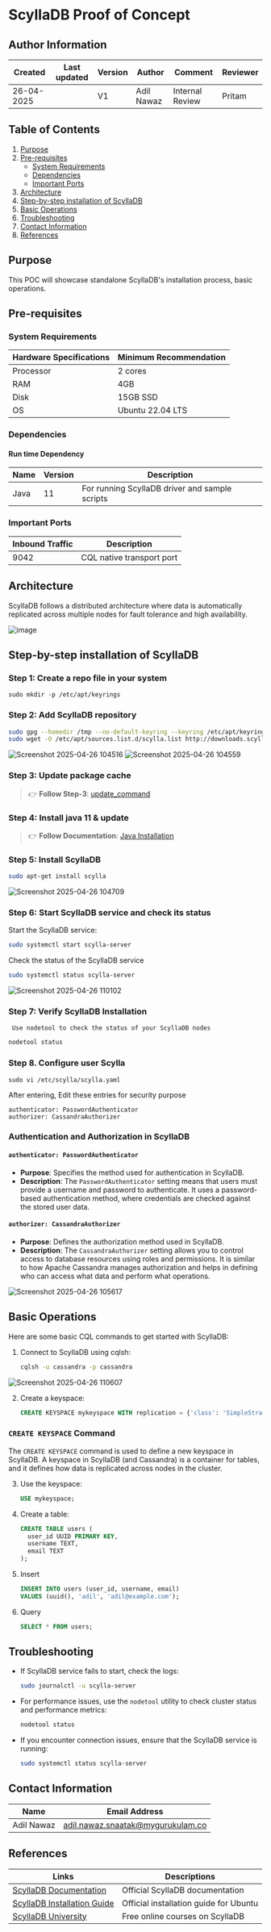 # ScyllaDB Proof of Concept

##  **Author Information**
| Created     | Last updated | Version | Author         | Comment | Reviewer |
|-------------|-----------|---------|----------------|---------|----------|
| 26-04-2025  |           | V1     | Adil Nawaz |     Internal Review    | Pritam    |

## Table of Contents

1. [Purpose](#purpose)
2. [Pre-requisites](#pre-requisites)
   - [System Requirements](#system-requirements)
   - [Dependencies](#dependencies)
   - [Important Ports](#important-ports)
3. [Architecture](#architecture)
4. [Step-by-step installation of ScyllaDB](#step-by-step-installation-of-scylladb)
5. [Basic Operations](#basic-operations)
6. [Troubleshooting](#troubleshooting)
7. [Contact Information](#contact-information)
8. [References](#references)
    

## Purpose

 This POC will showcase standalone ScyllaDB's installation process, basic operations.

## Pre-requisites

### System Requirements

| Hardware Specifications | Minimum Recommendation |
|-------------------------|------------------------|
| Processor               | 2 cores                |
| RAM                     | 4GB                    |
| Disk                    | 15GB SSD               |
| OS                      | Ubuntu 22.04 LTS       |

### Dependencies

#### Run time Dependency

| Name    | Version | Description                                    |
|---------|---------|------------------------------------------------|
| Java    | 11      | For running ScyllaDB driver and sample scripts |

### Important Ports

| Inbound Traffic | Description                    |
|-----------------|--------------------------------|
| 9042            | CQL native transport port      |


## Architecture

ScyllaDB follows a distributed architecture where data is automatically replicated across multiple nodes for fault tolerance and high availability.

![image](https://github.com/user-attachments/assets/ad54b4e0-df36-4290-8b89-fdd51f086bf8)





## Step-by-step installation of ScyllaDB


### Step 1: Create a repo file in your system
 ```
sudo mkdir -p /etc/apt/keyrings
```


### Step 2: Add ScyllaDB repository

```bash
sudo gpg --homedir /tmp --no-default-keyring --keyring /etc/apt/keyrings/scylladb.gpg --keyserver hkp://keyserver.ubuntu.com:80 --recv-keys 491c93b9de7496a7
sudo wget -O /etc/apt/sources.list.d/scylla.list http://downloads.scylladb.com/deb/debian/scylla-6.1.list
```
![Screenshot 2025-04-26 104516](https://github.com/user-attachments/assets/75dda3cf-255a-4dff-ba49-1d41bc823955)
![Screenshot 2025-04-26 104559](https://github.com/user-attachments/assets/04d5aa16-dcc1-45bb-bfa3-95728e01693c)

### Step 3: Update package cache

> 👉 **Follow Step-3**: [update_command](https://github.com/snaatak-Downtime-Crew/Documentation/blob/main/common_stack/operating_system/ubuntu/sop/commoncommands/README.md)


### Step 4:  Install java 11 & update

> 👉 **Follow Documentation**: [Java Installation](https://github.com/snaatak-Downtime-Crew/Documentation/blob/main/common_stack/application/java/installation/guide/README.md   )

### Step 5: Install ScyllaDB

```bash
sudo apt-get install scylla
```
![Screenshot 2025-04-26 104709](https://github.com/user-attachments/assets/71188af0-4ce2-45a9-8e5f-14ca5dab60dd)



### Step 6: Start ScyllaDB service and check its status

Start the ScyllaDB service:

```bash
sudo systemctl start scylla-server

```
Check the status of the ScyllaDB service

```bash
sudo systemctl status scylla-server

```
![Screenshot 2025-04-26 110102](https://github.com/user-attachments/assets/747fe549-63ef-456e-82f0-80edf6db9120)





### Step 7: Verify ScyllaDB Installation

```
 Use nodetool to check the status of your ScyllaDB nodes
```
```bash
nodetool status
```
### Step 8. Configure user Scylla 
```
sudo vi /etc/scylla/scylla.yaml
```
After entering, Edit these entries for security purpose
```
authenticator: PasswordAuthenticator
authorizer: CassandraAuthorizer
```
### Authentication and Authorization in ScyllaDB

#### `authenticator: PasswordAuthenticator`
- **Purpose**: Specifies the method used for authentication in ScyllaDB.
- **Description**: The `PasswordAuthenticator` setting means that users must provide a username and password to authenticate. It uses a password-based authentication method, where credentials are checked against the stored user data.

#### `authorizer: CassandraAuthorizer`
- **Purpose**: Defines the authorization method used in ScyllaDB.
- **Description**: The `CassandraAuthorizer` setting allows you to control access to database resources using roles and permissions. It is similar to how Apache Cassandra manages authorization and helps in defining who can access what data and perform what operations.



![Screenshot 2025-04-26 105617](https://github.com/user-attachments/assets/d17c7deb-bb23-4683-9c98-6761ad76bfb3)



## Basic Operations

Here are some basic CQL commands to get started with ScyllaDB:

1. Connect to ScyllaDB using cqlsh:
   ```bash
   cqlsh -u cassandra -p cassandra
   ```
 ![Screenshot 2025-04-26 110607](https://github.com/user-attachments/assets/f425fec5-8467-4f40-91a3-77e996deeab0)

2. Create a keyspace:
   ```sql
   CREATE KEYSPACE mykeyspace WITH replication = {'class': 'SimpleStrategy', 'replication_factor': 1};
   ```
### `CREATE KEYSPACE` Command

The `CREATE KEYSPACE` command is used to define a new keyspace in ScyllaDB. A keyspace in ScyllaDB (and Cassandra) is a container for tables, and it defines how data is replicated across nodes in the cluster.

3. Use the keyspace:
   ```sql
   USE mykeyspace;
   ```

4. Create a table:
   ```sql
   CREATE TABLE users (
     user_id UUID PRIMARY KEY,
     username TEXT,
     email TEXT
   );
   ```

5. Insert 
   ```sql
   INSERT INTO users (user_id, username, email) 
   VALUES (uuid(), 'adil', 'adil@example.com');
   ```

6. Query 
   ```sql
   SELECT * FROM users;
   ```

## Troubleshooting

- If ScyllaDB service fails to start, check the logs:
  ```bash
  sudo journalctl -u scylla-server
  ```

- For performance issues, use the `nodetool` utility to check cluster status and performance metrics:
  ```bash
  nodetool status
  ```

- If you encounter connection issues, ensure that the ScyllaDB service is running:
  ```bash
  sudo systemctl status scylla-server
  ```

## Contact Information


| Name         | Email Address                                 |
|--------------|-----------------------------------------------|
| Adil Nawaz | adil.nawaz.snaatak@mygurukulam.co           |

## References

| Links                                                | Descriptions                             |
|------------------------------------------------------|------------------------------------------|
| [ScyllaDB Documentation](https://docs.scylladb.com/) | Official ScyllaDB documentation          |
| [ScyllaDB Installation Guide](https://docs.scylladb.com/stable/operating-scylla/procedures/install/install-ubuntu.html) | Official installation guide for Ubuntu |
| [ScyllaDB University](https://university.scylladb.com/) | Free online courses on ScyllaDB       |
